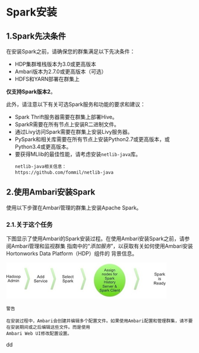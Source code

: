 Spark安装
================================================================================
## 1.Spark先决条件
在安装Spark之前，请确保您的群集满足以下先决条件：
+ HDP集群堆栈版本为3.0或更高版本
+ Ambari版本为2.7.0或更高版本（可选）
+ HDFS和YARN部署在群集上

**仅支持Spark版本2**。

此外，请注意以下有关可选Spark服务和功能的要求和建议：
+ Spark Thrift服务器需要在群集上部署Hive。
+ SparkR需要在所有节点上安装R二进制文件。
+ 通过Livy访问Spark需要在群集上安装Livy服务器。
+ PySpark和相关库需要在所有节点上安装Python2.7或更高版本，或Python3.4或更高版本。
+ 要获得MLlib的最佳性能，请考虑安装`netlib-java`库。
    ```
    netlib-java相关信息：
    https://github.com/fommil/netlib-java
    ```

## 2.使用Ambari安装Spark
使用以下步骤在Ambari管理的群集上安装Apache Spark。

### 2.1.关于这个任务
下图显示了使用Ambari的Spark安装过程。在使用Ambari安装Spark之前，请参阅Ambari管理和监视群集
指南中的“*添加服务*”，以获取有关如何使用Ambari安装Hortonworks Data Platform（HDP）组件的
背景信息。

![安装spark](img/1.png)

```
警告

在安装过程中，Ambari会创建并编辑多个配置文件。如果使用Ambari配置和管理群集，请不要在安装期间或之后编辑这些文件。而是使用
Ambari Web UI修改配置设置。
```






























dd
